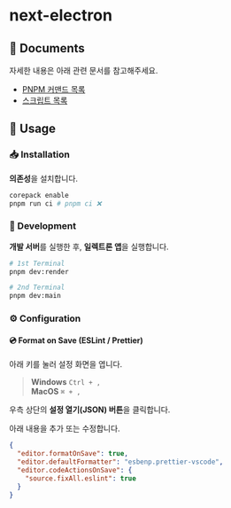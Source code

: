 # next-electron

## 📑 Documents

자세한 내용은 아래 관련 문서를 참고해주세요.

- [PNPM 커맨드 목록](./docs/pnpm.md)
- [스크립트 목록](./docs/scripts.md)

## 📕 Usage

### 📥 Installation

**의존성**을 설치합니다.

```bash
corepack enable
pnpm run ci # pnpm ci ❌
```

### 🚀 Development

**개발 서버**를 실행한 후, **일렉트론 앱**을 실행합니다.

```bash
# 1st Terminal
pnpm dev:render

# 2nd Terminal
pnpm dev:main
```

### ⚙️ Configuration

#### 💿 Format on Save (ESLint / Prettier)

아래 키를 눌러 설정 화면을 엽니다.

> **Windows** `Ctrl + ,`<br/> **MacOS** `⌘ + ,`

우측 상단의 **설정 열기(JSON) 버튼**을 클릭합니다.

아래 내용을 추가 또는 수정합니다.

```json
{
  "editor.formatOnSave": true,
  "editor.defaultFormatter": "esbenp.prettier-vscode",
  "editor.codeActionsOnSave": {
    "source.fixAll.eslint": true
  }
}
```
